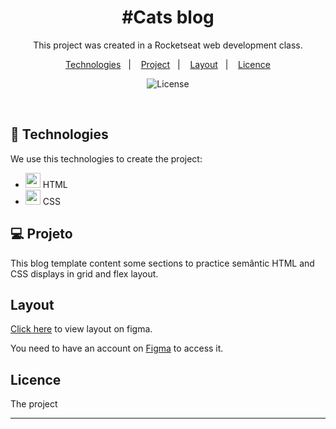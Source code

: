 <h1 align="center"> #Cats blog </h1>

<p align="center">
  This project was created in a Rocketseat web development class.
</p>

<p align="center">
  <a href="#technologies">Technologies</a>&nbsp;&nbsp;&nbsp;|&nbsp;&nbsp;&nbsp;
  <a href="#project">Project</a>&nbsp;&nbsp;&nbsp;|&nbsp;&nbsp;&nbsp;
  <a href="#layout">Layout</a>&nbsp;&nbsp;&nbsp;|&nbsp;&nbsp;&nbsp;
  <a href="#memo-licence">Licence</a>
</p>

<p align="center">
  <img alt="License" src="https://img.shields.io/static/v1?label=license&message=MIT&color=49AA26&labelColor=000000">
</p>

<br>

## 🚀 Technologies

We use this technologies to create the project:

-  <img style="width: 24px; height: 24px" src="https://cdn.worldvectorlogo.com/logos/html-1.svg"> HTML
- <img style="width: 24px; height: 24px" src="https://cdn.worldvectorlogo.com/logos/css-3.svg"> CSS

## 💻 Projeto

This blog template content some sections to practice semântic HTML and  CSS displays in grid and flex layout.

## Layout

<a href="https://www.figma.com/community/file/1256354927622258124/Blog-de-Gatos-%E2%80%A2-Desafio-Explorer">Click here</a> to view layout on figma.

You need to have an account on <a href="https://figma.com">Figma</a> to access it.

## Licence

The project 

---
